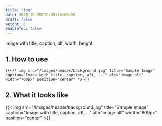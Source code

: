 ```yaml
---
title: "Img"
date: 2020-10-20T19:35:16+09:00
draft: false
weight: 6
enableToc: false
---
```


image with title, caption, alt, width, height

## 1. How to use

```
{{</* img src="/images/header/background.jpg" title="Sample Image" caption="Image with title, caption, alt, ..." alt="image alt" width="700px" position="center" */>}}
```

## 2. What it looks like

{{< img src="/images/header/background.jpg" title="Sample Image" caption="Image with title, caption, alt, ..." alt="image alt" width="800px" position="center" >}}
